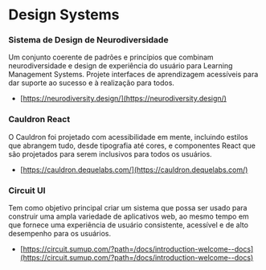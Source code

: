 # Design Systems

###  Sistema de Design de Neurodiversidade
Um conjunto coerente de padrões e princípios que combinam neurodiversidade e design de experiência do usuário para Learning Management Systems. Projete interfaces de aprendizagem acessíveis para dar suporte ao sucesso e à realização para todos.
- [https://neurodiversity.design/](https://neurodiversity.design/)

### Cauldron React
O Cauldron foi projetado com acessibilidade em mente, incluindo estilos que abrangem tudo, desde tipografia até cores, e componentes React que são projetados para serem inclusivos para todos os usuários.
- [https://cauldron.dequelabs.com/](https://cauldron.dequelabs.com/)

### Circuit UI
Tem como objetivo principal criar um sistema que possa ser usado para construir uma ampla variedade de aplicativos web, ao mesmo tempo em que fornece uma experiência de usuário consistente, acessível e de alto desempenho para os usuários.
- [https://circuit.sumup.com/?path=/docs/introduction-welcome--docs](https://circuit.sumup.com/?path=/docs/introduction-welcome--docs)

